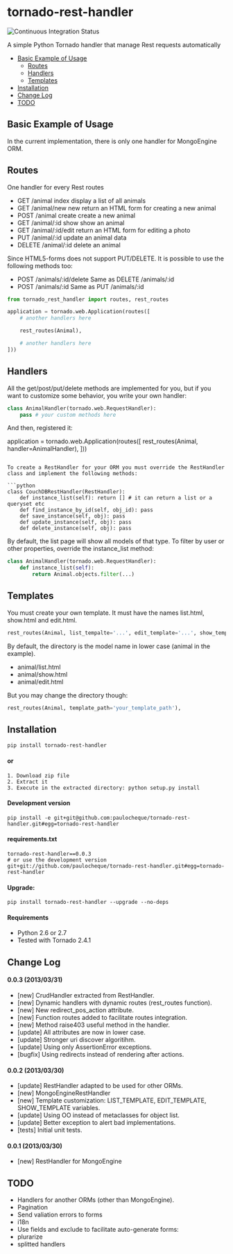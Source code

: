 tornado-rest-handler
====================

![Continuous Integration Status](https://secure.travis-ci.org/paulocheque/tornado-rest-handler.png)

A simple Python Tornado handler that manage Rest requests automatically

* [Basic Example of Usage](#basic-example-of-usage)
  * [Routes](#routes)
  * [Handlers](#handlers)
  * [Templates](#templates)
* [Installation](#installation)
* [Change Log](#change-log)
* [TODO](#todo)

Basic Example of Usage
------------------------

In the current implementation, there is only one handler for MongoEngine ORM.

Routes
------------------------

One handler for every Rest routes

* GET    /animal index      display a list of all animals
* GET    /animal/new        new return an HTML form for creating a new animal
* POST   /animal create     create a new animal
* GET    /animal/:id show   show an animal
* GET    /animal/:id/edit   return an HTML form for editing a photo
* PUT    /animal/:id        update an animal data
* DELETE /animal/:id        delete an animal

Since HTML5-forms does not support PUT/DELETE. It is possible to use the following methods too:

* POST /animals/:id/delete   Same as DELETE /animals/:id
* POST /animals/:id          Same as PUT    /animals/:id


```python
from tornado_rest_handler import routes, rest_routes

application = tornado.web.Application(routes([
    # another handlers here

    rest_routes(Animal),

    # another handlers here
]))
```


Handlers
------------------------

All the get/post/put/delete methods are implemented for you, but if you want to customize some behavior, you write your own handler:

```python
class AnimalHandler(tornado.web.RequestHandler):
    pass # your custom methods here
```

And then, registered it:

application = tornado.web.Application(routes([
    rest_routes(Animal, handler=AnimalHandler),
]))
```

To create a RestHandler for your ORM you must override the RestHandler class and implement the following methods:

```python
class CouchDBRestHandler(RestHandler):
    def instance_list(self): return [] # it can return a list or a queryset etc
    def find_instance_by_id(self, obj_id): pass
    def save_instance(self, obj): pass
    def update_instance(self, obj): pass
    def delete_instance(self, obj): pass
```

By default, the list page will show all models of that type. To filter by user or other properties, override the instance_list method:

```python
class AnimalHandler(tornado.web.RequestHandler):
    def instance_list(self):
        return Animal.objects.filter(...)
```


Templates
------------------------

You must create your own template. It must have the names list.html, show.html and edit.html.

```python
rest_routes(Animal, list_tempalte='...', edit_template='...', show_template='...'),
```

By default, the directory is the model name in lower case (animal in the example).

* animal/list.html
* animal/show.html
* animal/edit.html

But you may change the directory though:

```python
rest_routes(Animal, template_path='your_template_path'),
```


Installation
------------

```
pip install tornado-rest-handler
```

#### or

```
1. Download zip file
2. Extract it
3. Execute in the extracted directory: python setup.py install
```

#### Development version

```
pip install -e git+git@github.com:paulocheque/tornado-rest-handler.git#egg=tornado-rest-handler
```

#### requirements.txt

```
tornado-rest-handler==0.0.3
# or use the development version
git+git://github.com/paulocheque/tornado-rest-handler.git#egg=tornado-rest-handler
```

#### Upgrade:

```
pip install tornado-rest-handler --upgrade --no-deps
```

#### Requirements

* Python 2.6 or 2.7
* Tested with Tornado 2.4.1


Change Log
-------------

#### 0.0.3 (2013/03/31)
* [new] CrudHandler extracted from RestHandler.
* [new] Dynamic handlers with dynamic routes (rest_routes function).
* [new] New redirect_pos_action attribute.
* [new] Function routes added to facilitate routes integration.
* [new] Method raise403 useful method in the handler.
* [update] All attributes are now in lower case.
* [update] Stronger uri discover algoritihm.
* [update] Using only AssertionError exceptions.
* [bugfix] Using redirects instead of rendering after actions.


#### 0.0.2 (2013/03/30)
* [update] RestHandler adapted to be used for other ORMs.
* [new] MongoEngineRestHandler
* [new] Template customization: LIST_TEMPLATE, EDIT_TEMPLATE, SHOW_TEMPLATE variables.
* [update] Using OO instead of metaclasses for object list.
* [update] Better exception to alert bad implementations.
* [tests] Initial unit tests.

#### 0.0.1 (2013/03/30)

* [new] RestHandler for MongoEngine


TODO
-------------

* Handlers for another ORMs (other than MongoEngine).
* Pagination
* Send valiation errors to forms
* i18n
* Use fields and exclude to facilitate auto-generate forms:
* plurarize
* splitted handlers
